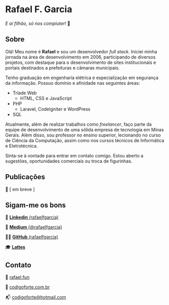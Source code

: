 # Rafael F. Garcia

_E ai filhão, só nos compiuter!_ 🤙

## Sobre

Olá! Meu nome é **Rafael** e sou um desenvolvedor _full stack_. Iniciei minha jornada na área de desenvolvimento em 2006, participando de diversos projetos, com destaque para o desenvolvimento de sites institucionais e portais destinados a prefeituras e câmaras municipais.

Tenho graduação em engenharia elétrica e especialização em segurança da informação. Possuo domínio e afinidade nas seguintes áreas:

-   Tríade Web
    -   HTML, CSS e JavaScript
-   PHP
    -   Laravel, CodeIgniter e WordPress
-   SQL

Atualmente, além de realizar trabalhos como _freelancer_, faço parte da equipe de desenvolvimento de uma sólida empresa de tecnologia em Minas Gerais. Além disso, sou professor no ensino superior, lecionando no curso de Ciência da Computação, assim como nos cursos técnicos de Informática e Eletrotécnica.

Sinta-se à vontade para entrar em contato comigo. Estou aberto a sugestões, oportunidades comerciais ou troca de figurinhas.

## Publicações

👀 [ em breve ]

## Sigam-me os bons

💼 [**Linkedin** (rafaelfgarcia)](https://linkedin.com/in/rafaelfgarcia)

📝 [**Medium** (@rafaelfgarcia)](https://medium.com/@rafaelfgarcia)

👨‍💻 [**GitHub** (rafaelfgarcia)](https://github.com/rafaelfgarcia)

🎓 [**Lattes**](http://lattes.cnpq.br/4056670559510809)

## Contato

🔗 [rafael.fun](https://rafael.fun)

🔗 [codigoforte.com.br](https://codigoforte.com.br)

📬 codigoforte@hotmail.com
